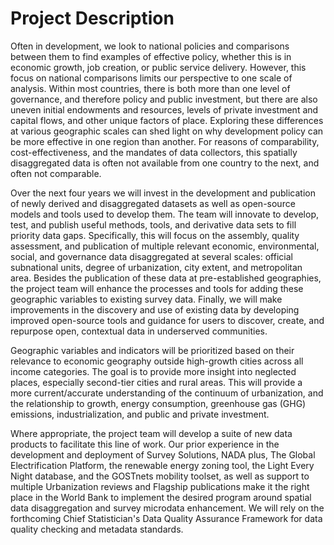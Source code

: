 # Project Description
Often in development, we look to national policies and comparisons between them to find examples of effective policy, whether this is in economic growth, job creation, or public service delivery. However, this focus on national comparisons limits our perspective to one scale of analysis. Within most countries, there is both more than one level of governance, and therefore policy and public investment, but there are also uneven initial endowments and resources, levels of private investment and capital flows, and other unique factors of place. Exploring these differences at various geographic scales can shed light on why development policy can be more effective in one region than another. For reasons of comparability, cost-effectiveness, and the mandates of data collectors, this spatially disaggregated data is often not available from one country to the next, and often not comparable.

Over the next four years we will invest in the development and publication of newly derived and disaggregated datasets as well as open-source models and tools used to develop them. The team will innovate to develop, test, and publish useful methods, tools, and derivative data sets to fill priority data gaps. Specifically, this will focus on the assembly, quality assessment, and publication of multiple relevant economic, environmental, social, and governance data disaggregated at several scales: official subnational units, degree of urbanization, city extent, and metropolitan area. Besides the publication of these data at pre-established geographies, the project team will enhance the processes and tools for adding these geographic variables to existing survey data. Finally, we will make improvements in the discovery and use of existing data by developing improved open-source tools and guidance for users to discover, create, and repurpose open, contextual data in underserved communities.

Geographic variables and indicators will be prioritized based on their relevance to economic geography outside high-growth cities across all income categories. The goal is to provide more insight into neglected places, especially second-tier cities and rural areas.  This will provide a more current/accurate understanding of the continuum of urbanization, and the relationship to growth, energy consumption, greenhouse gas (GHG) emissions, industrialization, and public and private investment. 

Where appropriate, the project team will develop a suite of new data products to facilitate this line of work. Our prior experience in the development and deployment of Survey Solutions, NADA plus, The Global Electrification Platform, the renewable energy zoning tool, the Light Every Night database, and the GOSTnets mobility toolset, as well as support to multiple Urbanization reviews and Flagship publications make it the right place in the World Bank to implement the desired program around spatial data disaggregation and survey microdata enhancement. We will rely on the forthcoming Chief Statistician's Data Quality Assurance Framework for data quality checking and metadata standards.
